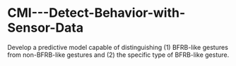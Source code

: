 # CMI---Detect-Behavior-with-Sensor-Data
Develop a predictive model capable of distinguishing (1) BFRB-like gestures from non-BFRB-like gestures and (2) the specific type of BFRB-like gesture. 
